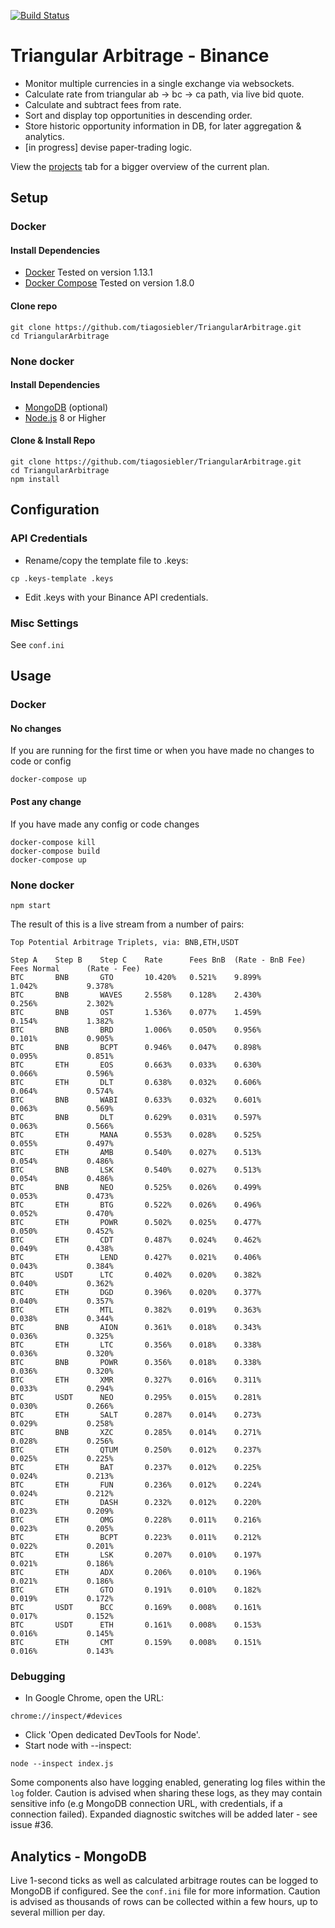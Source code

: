 [![Build Status](https://travis-ci.org/tiagosiebler/TriangularArbitrage.svg?branch=master)](https://travis-ci.org/tiagosiebler/TriangularArbitrage)

# Triangular Arbitrage - Binance

- Monitor multiple currencies in a single exchange via websockets. 
- Calculate rate from triangular ab -> bc -> ca path, via live bid quote.
- Calculate and subtract fees from rate.
- Sort and display top opportunities in descending order.
- Store historic opportunity information in DB, for later aggregation & analytics.
- [in progress] devise paper-trading logic.

View the [projects](https://github.com/tiagosiebler/TriangularArbitrage/projects) tab for a bigger overview of the current plan.

## Setup

### Docker

#### Install Dependencies

- [Docker](https://www.docker.com/community-edition#/download) Tested on version 1.13.1
- [Docker Compose](https://docs.docker.com/compose/install/) Tested on version 1.8.0

#### Clone repo
```
git clone https://github.com/tiagosiebler/TriangularArbitrage.git
cd TriangularArbitrage
```

### None docker

#### Install Dependencies
- [MongoDB](https://docs.mongodb.com/manual/administration/install-community/) (optional)
- [Node.js](https://nodejs.org/) 8 or Higher

#### Clone & Install Repo

```
git clone https://github.com/tiagosiebler/TriangularArbitrage.git
cd TriangularArbitrage
npm install
```

## Configuration

### API Credentials

- Rename/copy the template file to .keys:
```
cp .keys-template .keys
```

- Edit .keys with your Binance API credentials.

### Misc Settings

See `conf.ini`

## Usage

### Docker

#### No changes

If you are running for the first time or when you have made no changes to code or config
```
docker-compose up
```

#### Post any change

If you have made any config or code changes
```
docker-compose kill
docker-compose build
docker-compose up
```

### None docker
```
npm start
```

The result of this is a live stream from a number of pairs:
```
Top Potential Arbitrage Triplets, via: BNB,ETH,USDT      
   
Step A    Step B    Step C    Rate      Fees BnB  (Rate - BnB Fee)    Fees Normal      (Rate - Fee)
BTC       BNB       GTO       10.420%   0.521%    9.899%              1.042%           9.378%
BTC       BNB       WAVES     2.558%    0.128%    2.430%              0.256%           2.302%
BTC       BNB       OST       1.536%    0.077%    1.459%              0.154%           1.382%
BTC       BNB       BRD       1.006%    0.050%    0.956%              0.101%           0.905%
BTC       BNB       BCPT      0.946%    0.047%    0.898%              0.095%           0.851%
BTC       ETH       EOS       0.663%    0.033%    0.630%              0.066%           0.596%
BTC       ETH       DLT       0.638%    0.032%    0.606%              0.064%           0.574%
BTC       BNB       WABI      0.633%    0.032%    0.601%              0.063%           0.569%
BTC       BNB       DLT       0.629%    0.031%    0.597%              0.063%           0.566%
BTC       ETH       MANA      0.553%    0.028%    0.525%              0.055%           0.497%
BTC       ETH       AMB       0.540%    0.027%    0.513%              0.054%           0.486%
BTC       BNB       LSK       0.540%    0.027%    0.513%              0.054%           0.486%
BTC       BNB       NEO       0.525%    0.026%    0.499%              0.053%           0.473%
BTC       ETH       BTG       0.522%    0.026%    0.496%              0.052%           0.470%
BTC       ETH       POWR      0.502%    0.025%    0.477%              0.050%           0.452%
BTC       ETH       CDT       0.487%    0.024%    0.462%              0.049%           0.438%
BTC       ETH       LEND      0.427%    0.021%    0.406%              0.043%           0.384%
BTC       USDT      LTC       0.402%    0.020%    0.382%              0.040%           0.362%
BTC       ETH       DGD       0.396%    0.020%    0.377%              0.040%           0.357%
BTC       ETH       MTL       0.382%    0.019%    0.363%              0.038%           0.344%
BTC       BNB       AION      0.361%    0.018%    0.343%              0.036%           0.325%
BTC       ETH       LTC       0.356%    0.018%    0.338%              0.036%           0.320%
BTC       BNB       POWR      0.356%    0.018%    0.338%              0.036%           0.320%
BTC       ETH       XMR       0.327%    0.016%    0.311%              0.033%           0.294%
BTC       USDT      NEO       0.295%    0.015%    0.281%              0.030%           0.266%
BTC       ETH       SALT      0.287%    0.014%    0.273%              0.029%           0.258%
BTC       BNB       XZC       0.285%    0.014%    0.271%              0.028%           0.256%
BTC       ETH       QTUM      0.250%    0.012%    0.237%              0.025%           0.225%
BTC       ETH       BAT       0.237%    0.012%    0.225%              0.024%           0.213%
BTC       ETH       FUN       0.236%    0.012%    0.224%              0.024%           0.212%
BTC       ETH       DASH      0.232%    0.012%    0.220%              0.023%           0.209%
BTC       ETH       OMG       0.228%    0.011%    0.216%              0.023%           0.205%
BTC       ETH       BCPT      0.223%    0.011%    0.212%              0.022%           0.201%
BTC       ETH       LSK       0.207%    0.010%    0.197%              0.021%           0.186%
BTC       ETH       ADX       0.206%    0.010%    0.196%              0.021%           0.186%
BTC       ETH       GTO       0.191%    0.010%    0.182%              0.019%           0.172%
BTC       USDT      BCC       0.169%    0.008%    0.161%              0.017%           0.152%
BTC       USDT      ETH       0.161%    0.008%    0.153%              0.016%           0.145%
BTC       ETH       CMT       0.159%    0.008%    0.151%              0.016%           0.143%
```

### Debugging

- In Google Chrome, open the URL: 
```
chrome://inspect/#devices
```
- Click 'Open dedicated DevTools for Node'.
- Start node with --inspect:
```
node --inspect index.js
```

Some components also have logging enabled, generating log files within the `log` folder. Caution is advised when sharing these logs, as they may contain sensitive info (e.g MongoDB connection URL, with credentials, if a connection failed). Expanded diagnostic switches will be added later - see issue #36.

## Analytics - MongoDB

Live 1-second ticks as well as calculated arbitrage routes can be logged to MongoDB if configured. See the `conf.ini` file for more information. Caution is advised as thousands of rows can be collected within a few hours, up to several million per day.
